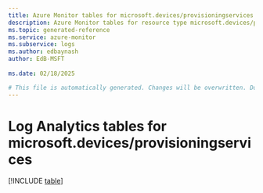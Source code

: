 ```yaml
---
title: Azure Monitor tables for microsoft.devices/provisioningservices
description: Azure Monitor tables for resource type microsoft.devices/provisioningservices
ms.topic: generated-reference
ms.service: azure-monitor
ms.subservice: logs
ms.author: edbaynash
author: EdB-MSFT
   
ms.date: 02/18/2025

# This file is automatically generated. Changes will be overwritten. Do not change this file directly.
---
```


# Log Analytics tables for microsoft.devices/provisioningservices  

[!INCLUDE [table](~/reusable-content/ce-skilling/azure/includes/azure-monitor/reference/tables/microsoft-devices_provisioningservices-include.md)]

